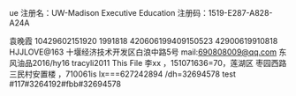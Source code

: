ue
注册名：UW-Madison Executive Education
注册码：1519-E287-A828-A24A

 袁晚霞 10429602151920 1991818
 420606199409150523
 42900619910818
 HJJLOVE@163
 十堰经济技术开发区白浪中路5号
 mail:690808009@qq.com
 东风油品2016/hy16
 tracyli2011
This File  李xx ，151071636=70，莲湖区 枣园西路三民村安置楼 ，710061is lx===627242894 /dh=32694578 test
#117#3264192#fbb#32694578
